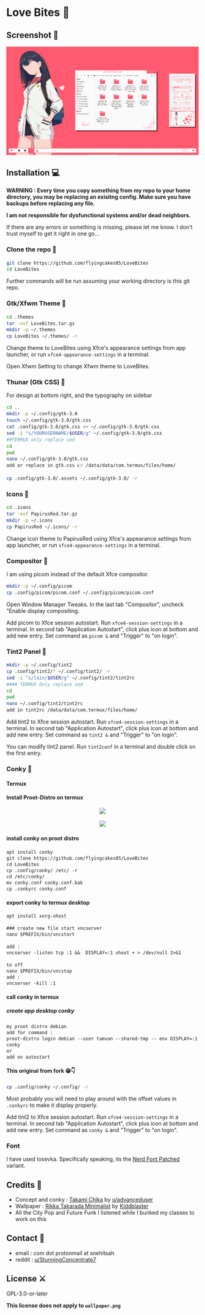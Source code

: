 # Love Bites 💋

## Screenshot 🤳

![Screenshot](screenshot.png)

## Installation 💻

**WARNING : Every time you copy something from my repo to your home directory, you may be replacing an exisitng config. Make sure you have backups before replacing any file.**

**I am not responsible for dysfunctional systems and/or dead neighbors.**

If there are any errors or something is missing, please let me know. I don't trust myself to get it right in one go...

### Clone the repo 💸

```sh
git clone https://github.com/flyingcakes85/LoveBites
cd LoveBites
```

Further commands will be run assuming your working directory is this git repo.

### Gtk/Xfwm Theme 💄

```sh
cd .themes
tar -xvf LoveBites.tar.gz
mkdir -p ~/.themes
cp LoveBites ~/.themes/ -r
```

Change theme to LoveBites using Xfce's appearance settings from app launcher, or run `xfce4-appearance-settings` in a terminal.

Open Xfwm Setting to change Xfwm theme to LoveBites.

### Thunar (Gtk CSS) 💞

For design at bottom right, and the typography on sidebar

```sh
cd ..
mkdir -p ~/.config/gtk-3.0
touch ~/.config/gtk-3.0/gtk.css
cat .config/gtk-3.0/gtk.css >> ~/.config/gtk-3.0/gtk.css
sed -i "s/YOURUSERNAME/$USER/g" ~/.config/gtk-3.0/gtk.css
##TERMUX only replace sed
cd
pwd
nano ~/.config/gtk-3.0/gtk.css
add or replace in gtk.css 👉 /data/data/com.termux/files/home/

cp .config/gtk-3.0/.assets ~/.config/gtk-3.0/ -r
```

### Icons 💍

```sh
cd .icons
tar -xvf PapirusRed.tar.gz
mkdir -p ~/.icons
cp PapirusRed ~/.icons/ -r
```

Change icon theme to PapirusRed using Xfce's appearance settings from app launcher, or run `xfce4-appearance-settings` in a terminal.

### Compositor 👠

I am using picom instead of the default Xfce compositor.

```sh
mkdir -p ~/.config/picom
cp .config/picom/picom.conf ~/.config/picom/picom.conf
```

Open Window Manager Tweaks. In the last tab "Compositor", uncheck "Enable display compositing.

Add picom to Xfce session autostart. Run `xfce4-session-settings` in a terminal. In second tab "Application Autostart", click plus icon at bottom and add new entry. Set command as `picom &` and "Trigger" to "on login".

### Tint2 Panel 🚗

```sh
mkdir -p ~/.config/tint2
cp .config/tint2/* ~/.config/tint2/ -r
sed -i "s/lain/$USER/g" ~/.config/tint2/tint2rc
#### TERMUX Only replace sed
cd
pwd
nano ~/.config/tint2/tint2rc
add in tint2rc /data/data/com.termux/files/home/
```

Add tint2 to Xfce session autostart. Run `xfce4-session-settings` in a terminal. In second tab "Application Autostart", click plus icon at bottom and add new entry. Set command as `tint2 &` and "Trigger" to "on login".

You can modify tint2 panel. Run `tint2conf` in a terminal and double click on the first entry.

### Conky 👛
#### Termux
#### Install Proot-Distro on termux
<p align="center">
<img widht="80%" src="https://imagizer.imageshack.com/img923/6548/16Ue47.jpg"></p>

<p align="center">
<img widht="80%" src="https://imagizer.imageshack.com/img924/9174/u4oCNl.jpg"></p>

#### install conky on proot distro
```
apt install conky
git clone https://github.com/flyingcakes85/LoveBites
cd LoveBites
cp .config/conky/ /etc/ -r
cd /etc/conky/
mv conky.conf conky.conf.bak
cp .conkyrc conky.conf
```

#### export conky to termux desktop
```
apt install xorg-xhost

### create new file start vncserver
nano $PREFIX/bin/vncstart

add :
vncserver -listen tcp :1 &&  DISPLAY=:1 xhost + > /dev/null 2>&1

to off
nano $PREFIX/bin/vncstop
add :
vncserver -kill :1
```
#### call conky in termux
##### create app desktop conky
```
my proot distro debian
add for command :
proot-distro login debian --user tamvan --shared-tmp -- env DISPLAY=:1 conky
or
add on autostart
```
#### This original from fork 😁👇

```sh
cp .config/conky ~/.config/ -r
```

Most probably you will need to play around with the offset values in `.conkyrc` to make it display properly.

Add tint2 to Xfce session autostart. Run `xfce4-session-settings` in a terminal. In second tab "Application Autostart", click plus icon at bottom and add new entry. Set command as `conky &` and "Trigger" to "on login".

### Font

I have used Iosevka. Specifically speaking, its the [Nerd Font Patched](https://aur.archlinux.org/packages/nerd-fonts-iosevka/) variant.

## Credits 🙏

- Concept and conky : [Takami Chika](https://www.reddit.com/r/unixporn/comments/52zks6/xfwm4_takami_chika/) by [u/advanceduser](https://www.reddit.com/user/advanceduser/)
- Wallpaper : [Rikka Takarada Minimalist](https://www.deviantart.com/kiddblaster/art/Rikka-Takarada-Minimalist-785029419) by [Kiddblaster](https://www.deviantart.com/kiddblaster)
- All the City Pop and Future Funk I listened while I bunked my classes to work on this

## Contact 💌

- email : com dot protonmail at snehitsah
- reddit : [u/StunningConcentrate7](http://reddit.com/u/StunningConcentrate7)

## License ⚔️

GPL-3.0-or-later

**This license does not apply to `wallpaper.png`**
